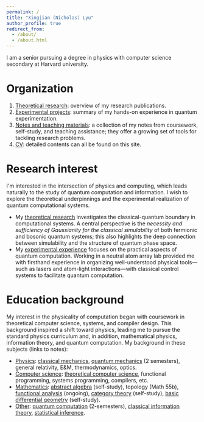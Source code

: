 ```yaml
---
permalink: /
title: "Xingjian (Nicholas) Lyu"
author_profile: true
redirect_from: 
  - /about/
  - /about.html
---
```


I am a senior pursuing a degree in physics with computer science secondary at Harvard university. 

Organization
======

1. [Theoretical research](/publications): overview of my research publications. 
2. [Experimental projects](/projects): summary of my hands-on experience in quantum experimentation. 
3. [Notes and teaching materials](/talks): a collection of my notes from coursework, self-study, and teaching assistance; they offer a growing set of tools for tackling research problems. 
4. [CV](/files/CV_versions/XLyu_Resume_1128.pdf): detailed contents can all be found on this site. 

Research interest
======

I'm interested in the intersection of physics and computing, which leads naturally to the study of quantum computation and information. I wish to explore the theoretical underpinnings and the experimental realization of quantum computational systems.

- My [theoretical research](/publications) investigates the classical-quantum boundary in computational systems. A central perspective is the *necessity and sufficiency of Gaussianity for the classical simulability* of both fermionic and bosonic quantum systems; this also highlights the deep connection between simulability and the structure of quantum phase space. 
- My [experimental experience](/projects/experiment) focuses on the practical aspects of quantum computation. Working in a neutral atom array lab provided me with firsthand experience in organizing well-understood physical tools—such as lasers and atom-light interactions—with classical control systems to facilitate quantum computation.

Education background 
======

My interest in the physicality of computation began with coursework in theoretical computer science, systems, and compiler design. This background inspired a shift toward physics, leading me to pursue the standard physics curriculum and, in addition, mathematical physics, information theory, and quantum computation. My background in these subjects (links to notes):

- <u>Physics</u>: [classical mechanics](/knowledge-base/2024-01-02-classical-mechanics-2024), [quantum mechanics](/knowledge-base/2023-12-01-quantum-mechanics-2-2023) (2 semesters), general relativity, E&M, thermodynamics, optics. 
- <u>Computer science</u>: [theoretical computer science](/knowledge-base/2022-11-01-theoretical-computer-science-2022), functional programming, systems programming, compilers, etc. 
- <u>Mathematics</u>: [abstract algebra](/knowledge-base/2023-01-01-algebra-2023) (self-study), topology (Math 55b), [functional analysis](/knowledge-base/2024-10-01-real-analysis-2024) (ongoing), [category theory](/knowledge-base/2023-10-01-category-theory-2023) (self-study), [basic differential geometry](/knowledge-base/2023-01-01-miscellany-2023) (self-study). 
- <u>Other</u>: [quantum computation](/knowledge-base/2022-12-01-quantum-computation-2022) (2-semesters), [classical information theory](/knowledge-base/2024-12-01-classical-info-2024), [statistical inference](/knowledge-base/2024-08-01-statistical-inference-2024). 